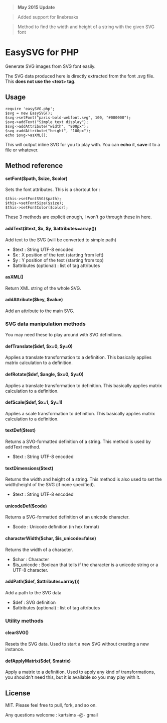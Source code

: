 > **May 2015 Update**

> Added support for linebreaks

> Method to find the width and height of a string with the given SVG font

# EasySVG for PHP

Generate SVG images from SVG font easily.

The SVG data produced here is directly extracted from the font .svg file. This **does not use the &lt;text&gt; tag**.

## Usage

	require 'easySVG.php';
	$svg = new EasySVG();
	$svg->setFont("paris-bold-webfont.svg", 100, "#000000");
	$svg->addText("Simple text display");
	$svg->addAttribute("width", "800px");
	$svg->addAttribute("height", "100px");
	echo $svg->asXML();

This will output inline SVG for you to play with. You can **echo** it, **save** it to a file or whatever.

## Method reference

#### setFont($path, $size, $color)

Sets the font attributes. This is a shortcut for :

	$this->setFontSVG($path);
	$this->setFontSize($size);
	$this->setFontColor($color);

These 3 methods are explicit enough, I won't go through these in here.

#### addText($text, $x, $y, $attributes=array())

Add text to the SVG (will be converted to simple path)

- $text : String UTF-8 encoded
- $x : X position of the text (starting from left)
- $y : Y position of the text (starting from top)
- $attributes (optional) : list of tag attributes

#### asXML()

Return XML string of the whole SVG.

#### addAttribute($key, $value)

Add an attribute to the main SVG.

### SVG data manipulation methods

You may need these to play around with SVG definitions.

#### defTranslate($def, $x=0, $y=0)

Applies a translate transformation to a definition. This basically applies matrix calculation to a definition.

#### defRotate($def, $angle, $x=0, $y=0)

Applies a translate transformation to definition. This basically applies matrix calculation to a definition.

#### defScale($def, $x=1, $y=1)

Applies a scale transformation to definition. This basically applies matrix calculation to a definition.

#### textDef($text)

Returns a SVG-formatted definition of a string. This method is used by addText method.

- $text : String UTF-8 encoded

#### textDimensions($text)

Returns the width and height of a string. This method is also used to set the width/height of the SVG (if none specified).

- $text : String UTF-8 encoded

#### unicodeDef($code)

Returns a SVG-formatted definition of an unicode character.

- $code : Unicode definition (in hex format)

#### characterWidth($char, $is_unicode=false)

Returns the width of a character.

- $char : Character
- $is_unicode : Boolean that tells if the character is a unicode string or a UTF-8 character.

#### addPath($def, $attributes=array())

Add a path to the SVG data

- $def : SVG definition
- $attributes (optional) : list of tag attributes

### Utility methods

#### clearSVG()

Resets the SVG data. Used to start a new SVG without creating a new instance.

#### defApplyMatrix($def, $matrix)

Apply a matrix to a definition. Used to apply any kind of transformations, you shouldn't need this, but it is available so you may play with it.

## License

MIT. Please feel free to pull, fork, and so on.

Any questions welcome : kartsims -@- gmail
